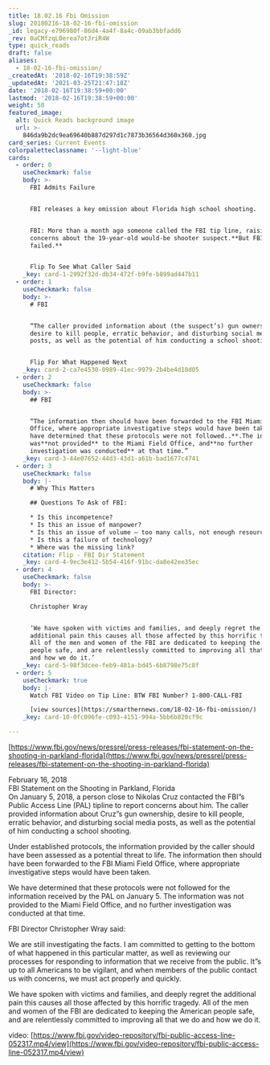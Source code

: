 ```yaml
---
title: 18.02.16 Fbi Omission
slug: 20180216-18-02-16-fbi-omission
_id: legacy-e796980f-86d4-4a4f-8a4c-09ab3bbfadd6
_rev: 0aCMfzqL0erea7otJriR4W
type: quick_reads
draft: false
aliases:
  - 18-02-16-fbi-omission/
_createdAt: '2018-02-16T19:38:59Z'
_updatedAt: '2021-03-25T21:47:18Z'
date: '2018-02-16T19:38:59+00:00'
lastmod: '2018-02-16T19:38:59+00:00'
weight: 50
featured_image:
  alt: Quick Reads background image
  url: >-
    846da9b2dc9ea69640b887d297d1c7873b36564d360x360.jpg
card_series: Current Events
colorpaletteclassname: '--light-blue'
cards:
  - order: 0
    useCheckmark: false
    body: >-
      FBI Admits Failure


      FBI releases a key omission about Florida high school shooting.


      FBI: More than a month ago someone called the FBI tip line, raising
      concerns about the 19-year-old would-be shooter suspect.**But FBI protocol
      failed.**


      Flip To See What Caller Said
    _key: card-1-2992f32d-db34-472f-b9fe-b899ad447b11
  - order: 1
    useCheckmark: false
    body: >-
      # FBI


      “The caller provided information about (the suspect’s) gun ownership,
      desire to kill people, erratic behavior, and disturbing social media
      posts, as well as the potential of him conducting a school shooting.”


      Flip For What Happened Next
    _key: card-2-ca7e4530-0989-41ec-9979-2b4be4d18d05
  - order: 2
    useCheckmark: false
    body: >-
      ## FBI


      “The information then should have been forwarded to the FBI Miami Field
      Office, where appropriate investigative steps would have been taken.**We
      have determined that these protocols were not followed..**.The information
      was**not provided** to the Miami Field Office, and**no further
      investigation was conducted** at that time.”
    _key: card-3-44e07652-44d3-43d1-a61b-bad1677c4741
  - order: 3
    useCheckmark: false
    body: |-
      # Why This Matters

      ## Questions To Ask of FBI:

      * Is this incompetence?
      * Is this an issue of manpower?
      * Is this an issue of volume – too many calls, not enough resources?
      * Is this a failure of technology?
      * Where was the missing link?
    citation: Flip - FBI Dir Statement
    _key: card-4-9ec3e412-5b54-416f-91bc-da8e42ee35ec
  - order: 4
    useCheckmark: false
    body: >-
      FBI Director:  

      Christopher Wray


      ‘We have spoken with victims and families, and deeply regret the
      additional pain this causes all those affected by this horrific tragedy.
      All of the men and women of the FBI are dedicated to keeping the American
      people safe, and are relentlessly committed to improving all that we do
      and how we do it.’
    _key: card-5-98f3dcee-feb9-481a-bd45-6b8798e75c8f
  - order: 5
    useCheckmark: true
    body: |-
      Watch FBI Video on Tip Line: BTW FBI Number? 1-800-CALL-FBI

      [view sources](https://smarthernews.com/18-02-16-fbi-omission/)
    _key: card-10-0fc096fe-c093-4151-994a-5bb6b820cf9c

---
```

[https://www.fbi.gov/news/pressrel/press-releases/fbi-statement-on-the-shooting-in-parkland-florida](https://www.fbi.gov/news/pressrel/press-releases/fbi-statement-on-the-shooting-in-parkland-florida)

February 16, 2018  
FBI Statement on the Shooting in Parkland, Florida  
On January 5, 2018, a person close to Nikolas Cruz contacted the FBI”s Public Access Line (PAL) tipline to report concerns about him. The caller provided information about Cruz”s gun ownership, desire to kill people, erratic behavior, and disturbing social media posts, as well as the potential of him conducting a school shooting.

Under established protocols, the information provided by the caller should have been assessed as a potential threat to life. The information then should have been forwarded to the FBI Miami Field Office, where appropriate investigative steps would have been taken.

We have determined that these protocols were not followed for the information received by the PAL on January 5. The information was not provided to the Miami Field Office, and no further investigation was conducted at that time.

FBI Director Christopher Wray said:

We are still investigating the facts. I am committed to getting to the bottom of what happened in this particular matter, as well as reviewing our processes for responding to information that we receive from the public. It”s up to all Americans to be vigilant, and when members of the public contact us with concerns, we must act properly and quickly.

We have spoken with victims and families, and deeply regret the additional pain this causes all those affected by this horrific tragedy. All of the men and women of the FBI are dedicated to keeping the American people safe, and are relentlessly committed to improving all that we do and how we do it.

video: [https://www.fbi.gov/video-repository/fbi-public-access-line-052317.mp4/view](https://www.fbi.gov/video-repository/fbi-public-access-line-052317.mp4/view)